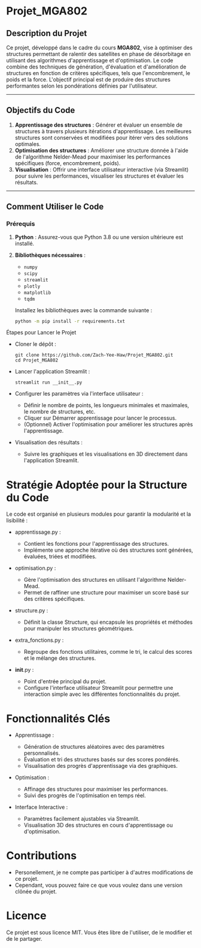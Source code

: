 # Projet_MGA802

## Description du Projet

Ce projet, développé dans le cadre du cours **MGA802**, vise à optimiser des structures permettant de ralentir des satellites en phase de désorbitage en utilisant des algorithmes d'apprentissage et d'optimisation. 
Le code combine des techniques de génération, d'évaluation et d'amélioration de structures en fonction de critères spécifiques, tels que l'encombrement, le poids et la force. 
L'objectif principal est de produire des structures performantes selon les pondérations définies par l'utilisateur.

---

## Objectifs du Code

1. **Apprentissage des structures** : Générer et évaluer un ensemble de structures à travers plusieurs itérations d'apprentissage. Les meilleures structures sont conservées et modifiées pour itérer vers des solutions optimales.
2. **Optimisation des structures** : Améliorer une structure donnée à l'aide de l'algorithme Nelder-Mead pour maximiser les performances spécifiques (force, encombrement, poids).
3. **Visualisation** : Offrir une interface utilisateur interactive (via Streamlit) pour suivre les performances, visualiser les structures et évaluer les résultats.

---

## Comment Utiliser le Code

### Prérequis

1. **Python** : Assurez-vous que Python 3.8 ou une version ultérieure est installé.
2. **Bibliothèques nécessaires** :
   - `numpy`
   - `scipy`
   - `streamlit`
   - `plotly`
   - `matplotlib`
   - `tqdm`

   Installez les bibliothèques avec la commande suivante :
   ```bash
   python -m pip install -r requirements.txt
Étapes pour Lancer le Projet

- Cloner le dépôt :

      git clone https://github.com/Zach-Yee-Haw/Projet_MGA802.git
      cd Projet_MGA802

- Lancer l'application Streamlit :

      streamlit run __init__.py
  
- Configurer les paramètres via l'interface utilisateur :

  - Définir le nombre de points, les longueurs minimales et maximales, le nombre de structures, etc.
  - Cliquer sur Démarrer apprentissage pour lancer le processus.
  - (Optionnel) Activer l'optimisation pour améliorer les structures après l'apprentissage.

- Visualisation des résultats :

  - Suivre les graphiques et les visualisations en 3D directement dans l'application Streamlit.
    
# Stratégie Adoptée pour la Structure du Code

Le code est organisé en plusieurs modules pour garantir la modularité et la lisibilité :

- apprentissage.py :

  - Contient les fonctions pour l'apprentissage des structures.
  - Implémente une approche itérative où des structures sont générées, évaluées, triées et modifiées.
    
- optimisation.py :

  - Gère l'optimisation des structures en utilisant l'algorithme Nelder-Mead.
  - Permet de raffiner une structure pour maximiser un score basé sur des critères spécifiques.

- structure.py :

  - Définit la classe Structure, qui encapsule les propriétés et méthodes pour manipuler les structures géométriques.

- extra_fonctions.py :

  - Regroupe des fonctions utilitaires, comme le tri, le calcul des scores et le mélange des structures.

- __init__.py :

  - Point d'entrée principal du projet.
  - Configure l'interface utilisateur Streamlit pour permettre une interaction simple avec les différentes fonctionnalités du projet.
    
# Fonctionnalités Clés

- Apprentissage :

  - Génération de structures aléatoires avec des paramètres personnalisés.
  - Évaluation et tri des structures basés sur des scores pondérés.
  - Visualisation des progrès d'apprentissage via des graphiques.

- Optimisation :

  - Affinage des structures pour maximiser les performances.
  - Suivi des progrès de l'optimisation en temps réel.

- Interface Interactive :

  - Paramètres facilement ajustables via Streamlit.
  - Visualisation 3D des structures en cours d'apprentissage ou d'optimisation.

# Contributions
- Personellement, je ne compte pas participer à d'autres modifications de ce projet.
- Cependant, vous pouvez faire ce que vous voulez dans une version clônée du projet.

# Licence

Ce projet est sous licence MIT. Vous êtes libre de l'utiliser, de le modifier et de le partager.
